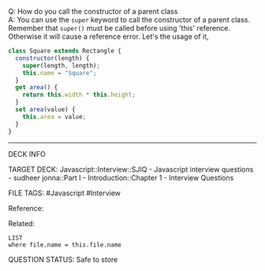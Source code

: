 Q: How do you call the constructor of a parent class  
A: You can use the `super` keyword to call the constructor of a parent class. Remember that `super()` must be called before using 'this' reference. Otherwise it will cause a reference error. Let's the usage of it,
```javascript
class Square extends Rectangle {
  constructor(length) {
    super(length, length);
    this.name = "Square";
  }
  get area() {
    return this.width * this.height;
  }
  set area(value) {
    this.area = value;
  }
}
```
<!--ID: 1693596699706-->

---

DECK INFO

TARGET DECK: Javascript::Interview::SJIQ - Javascript interview questions - sudheer jonna::Part I - Introduction::Chapter 1 - Interview Questions

FILE TAGS: #Javascript #Interview

Reference:

Related:

```dataview
LIST
where file.name = this.file.name
```

QUESTION STATUS: Safe to store